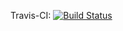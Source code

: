 Travis-CI: [![Build Status](https://travis-ci.org/ipa320/cob_robots.svg?branch=indigo_dev)](https://travis-ci.org/ipa320/cob_robots)
